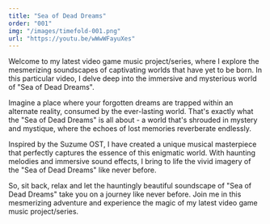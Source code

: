 ```yaml
---
title: "Sea of Dead Dreams"
order: "001"
img: "/images/timefold-001.png"
url: "https://youtu.be/wWwWFayuXes"
---
```


Welcome to my latest video game music project/series, where I explore the mesmerizing soundscapes of captivating worlds that have yet to be born. In this particular video, I delve deep into the immersive and mysterious world of "Sea of Dead Dreams".

Imagine a place where your forgotten dreams are trapped within an alternate reality, consumed by the ever-lasting world. That's exactly what the "Sea of Dead Dreams" is all about - a world that's shrouded in mystery and mystique, where the echoes of lost memories reverberate endlessly.

Inspired by the Suzume OST, I have created a unique musical masterpiece that perfectly captures the essence of this enigmatic world. With haunting melodies and immersive sound effects, I bring to life the vivid imagery of the "Sea of Dead Dreams" like never before.

So, sit back, relax and let the hauntingly beautiful soundscape of "Sea of Dead Dreams" take you on a journey like never before. Join me in this mesmerizing adventure and experience the magic of my latest video game music project/series.
